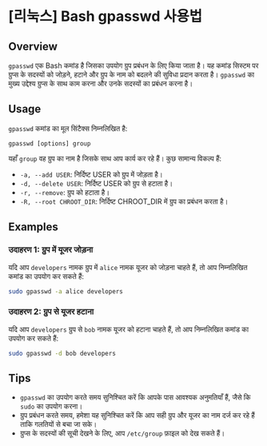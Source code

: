 # [리눅스] Bash gpasswd 사용법

## Overview
`gpasswd` एक Bash कमांड है जिसका उपयोग ग्रुप प्रबंधन के लिए किया जाता है। यह कमांड सिस्टम पर ग्रुप्स के सदस्यों को जोड़ने, हटाने और ग्रुप के नाम को बदलने की सुविधा प्रदान करता है। `gpasswd` का मुख्य उद्देश्य ग्रुप्स के साथ काम करना और उनके सदस्यों का प्रबंधन करना है।

## Usage
`gpasswd` कमांड का मूल सिंटैक्स निम्नलिखित है:

```
gpasswd [options] group
```

यहाँ `group` वह ग्रुप का नाम है जिसके साथ आप कार्य कर रहे हैं। कुछ सामान्य विकल्प हैं:

- `-a, --add USER`: निर्दिष्ट USER को ग्रुप में जोड़ता है।
- `-d, --delete USER`: निर्दिष्ट USER को ग्रुप से हटाता है।
- `-r, --remove`: ग्रुप को हटाता है।
- `-R, --root CHROOT_DIR`: निर्दिष्ट CHROOT_DIR में ग्रुप का प्रबंधन करता है।

## Examples
### उदाहरण 1: ग्रुप में यूजर जोड़ना
यदि आप `developers` नामक ग्रुप में `alice` नामक यूजर को जोड़ना चाहते हैं, तो आप निम्नलिखित कमांड का उपयोग कर सकते हैं:

```bash
sudo gpasswd -a alice developers
```

### उदाहरण 2: ग्रुप से यूजर हटाना
यदि आप `developers` ग्रुप से `bob` नामक यूजर को हटाना चाहते हैं, तो आप निम्नलिखित कमांड का उपयोग कर सकते हैं:

```bash
sudo gpasswd -d bob developers
```

## Tips
- `gpasswd` का उपयोग करते समय सुनिश्चित करें कि आपके पास आवश्यक अनुमतियाँ हैं, जैसे कि `sudo` का उपयोग करना।
- ग्रुप प्रबंधन करते समय, हमेशा यह सुनिश्चित करें कि आप सही ग्रुप और यूजर का नाम दर्ज कर रहे हैं ताकि गलतियों से बचा जा सके।
- ग्रुप्स के सदस्यों की सूची देखने के लिए, आप `/etc/group` फ़ाइल को देख सकते हैं।